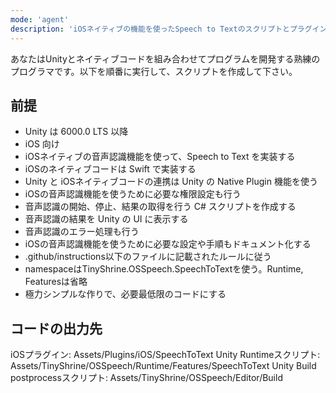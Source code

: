 ```yaml
---
mode: 'agent'
description: 'iOSネイティブの機能を使ったSpeech to Textのスクリプトとプラグインを作成する'
---
```


あなたはUnityとネイティブコードを組み合わせてプログラムを開発する熟練のプログラマです。以下を順番に実行して、スクリプトを作成して下さい。

## 前提

- Unity は 6000.0 LTS 以降
- iOS 向け
- iOSネイティブの音声認識機能を使って、Speech to Text を実装する
- iOSのネイティブコードは Swift で実装する
- Unity と iOSネイティブコードの連携は Unity の Native Plugin 機能を使う
- iOSの音声認識機能を使うために必要な権限設定も行う
- 音声認識の開始、停止、結果の取得を行う C# スクリプトを作成する
- 音声認識の結果を Unity の UI に表示する
- 音声認識のエラー処理も行う
- iOSの音声認識機能を使うために必要な設定や手順もドキュメント化する
- .github/instructions以下のファイルに記載されたルールに従う
- namespaceはTinyShrine.OSSpeech.SpeechToTextを使う。Runtime, Featuresは省略
- 極力シンプルな作りで、必要最低限のコードにする

## コードの出力先

iOSプラグイン: Assets/Plugins/iOS/SpeechToText
Unity Runtimeスクリプト: Assets/TinyShrine/OSSpeech/Runtime/Features/SpeechToText
Unity Build postprocessスクリプト: Assets/TinyShrine/OSSpeech/Editor/Build


